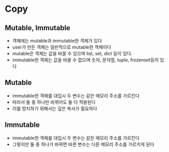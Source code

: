 # Copy

## Mutable, Immutable

- 객체에는 mutable과 immutable한 객체가 있다
- user가 만든 객체는 일반적으로 mutable한 객체이다
- mutable은 객체는 값을 바꿀 수 있으며 list, set, dict 등이 있다.
- immutable한 객체는 값을 바꿀 수 없으며 숫자, 문자열, tuple, frozenset등이 있다

## Mutable

- immutable한 객체를 대입시 두 변수는 같은 메모리 주소를 가르킨다
- 따라서 둘 중 하나만 바뀌어도 둘 다 적용된다
- 이를 방지하기 위해서는 깊은 복사가 필요하다

## Immutable

- immutable한 객체를 대입시 두 변수는 같은 메모리 주소를 가르킨다
- 그렇지만 둘 중 하나가 바뀌면 바뀐 변수는 다른 메모리 주소를 가르키게 된다
